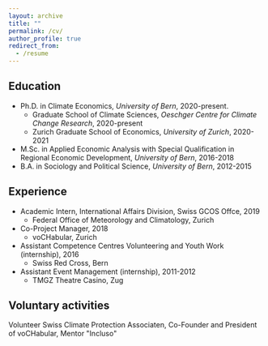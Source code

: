 ```yaml
---
layout: archive
title: ""
permalink: /cv/
author_profile: true
redirect_from:
  - /resume
---
```



## Education
* Ph.D. in Climate Economics, *University of Bern*, 2020-present.
  * Graduate School of Climate Sciences, *Oeschger Centre for Climate Change Research*, 2020-present
  * Zurich Graduate School of Economics, *University of Zurich*, 2020-2021
* M.Sc. in Applied Economic Analysis with Special Qualification in Regional Economic Development, *University of Bern*, 2016-2018
* B.A. in Sociology and Political Science, *University of Bern*, 2012-2015


## Experience 
* Academic Intern, International Affairs Division, Swiss GCOS Offce, 2019 
  * Federal Office of Meteorology and Climatology, Zurich
* Co-Project Manager, 2018
   * voCHabular, Zurich
* Assistant Competence Centres Volunteering and Youth Work (internship), 2016
   * Swiss Red Cross, Bern
* Assistant Event Management (internship), 2011-2012
   * TMGZ Theatre Casino, Zug


## Voluntary activities
Volunteer Swiss Climate Protection Associaten, Co-Founder and President of voCHabular, Mentor "Incluso"
